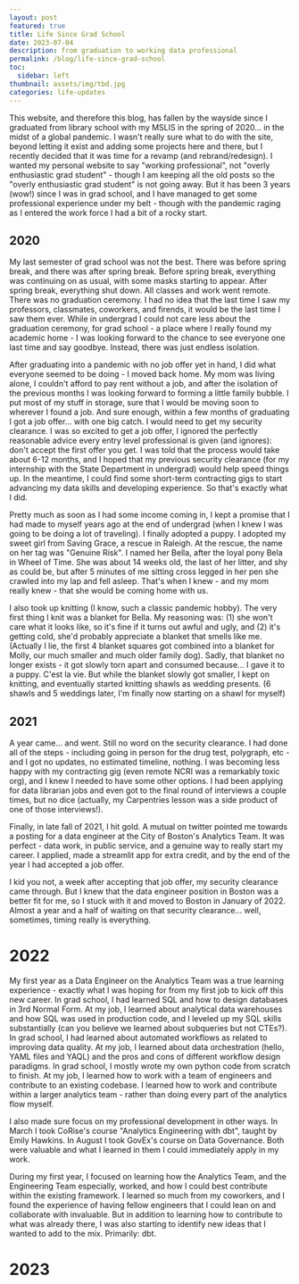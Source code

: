 ```yaml
---
layout: post
featured: true
title: Life Since Grad School
date: 2023-07-04
description: from graduation to working data professional
permalink: /blog/life-since-grad-school
toc:
  sidebar: left
thumbnail: assets/img/tbd.jpg
categories: life-updates
---
```


This website, and therefore this blog, has fallen by the wayside since I graduated from library school with my MSLIS in the spring of 2020... in the midst of a global pandemic. I wasn't really sure what to do with the site, beyond letting it exist and adding some projects here and there, but I recently decided that it was time for a revamp (and rebrand/redesign). I wanted my personal website to say "working professional", not "overly enthusiastic grad student" - though I am keeping all the old posts so the "overly enthusiastic grad student" is not going away. But it has been 3 years (wow!) since I was in grad school, and I have managed to get some professional experience under my belt - though with the pandemic raging as I entered the work force I had a bit of a rocky start.

## 2020

My last semester of grad school was not the best. There was before spring break, and there was after spring break. Before spring break, everything was continuing on as usual, with some masks starting to appear. After spring break, everything shut down. All classes and work went remote. There was no graduation ceremony. I had no idea that the last time I saw my professors, classmates, coworkers, and firends, it would be the last time I saw them ever. While in undergrad I could not care less about the graduation ceremony, for grad school - a place where I really found my academic home - I was looking forward to the chance to see everyone one last time and say goodbye. Instead, there was just endless isolation.

After graduating into a pandemic with no job offer yet in hand, I did what everyone seemed to be doing - I moved back home. My mom was living alone, I couldn't afford to pay rent without a job, and after the isolation of the previous months I was looking forward to forming a little family bubble. I put most of my stuff in storage, sure that I would be moving soon to wherever I found a job. And sure enough, within a few months of graduating I got a job offer... with one big catch. I would need to get my security clearance. I was so excited to get a job offer, I ignored the perfectly reasonable advice every entry level professional is given (and ignores): don't accept the first offer you get. I was told that the process would take about 6-12 months, and I hoped that my previous security clearance (for my internship with the State Department in undergrad) would help speed things up. In the meantime, I could find some short-term contracting gigs to start advancing my data skills and developing experience. So that's exactly what I did.

Pretty much as soon as I had some income coming in, I kept a promise that I had made to myself years ago at the end of undergrad (when I knew I was going to be doing a lot of traveling). I finally adopted a puppy. I adopted my sweet girl from Saving Grace, a rescue in Raleigh. At the rescue, the name on her tag was "Genuine Risk". I named her Bella, after the loyal pony Bela in Wheel of Time. She was about 14 weeks old, the last of her litter, and shy as could be, but after 5 minutes of me sitting cross legged in her pen she crawled into my lap and fell asleep. That's when I knew - and my mom really knew - that she would be coming home with us.

I also took up knitting (I know, such a classic pandemic hobby). The very first thing I knit was a blanket for Bella. My reasoning was: (1) she won't care what it looks like, so it's fine if it turns out awful and ugly, and (2) it's getting cold, she'd probably appreciate a blanket that smells like me. (Actually I lie, the first 4 blanket squares got combined into a blanket for Molly, our much smaller and much older family dog). Sadly, that blanket no longer exists - it got slowly torn apart and consumed because... I gave it to a puppy. C'est la vie. But while the blanket slowly got smaller, I kept on knitting, and eventually started knitting shawls as wedding presents. (6 shawls and 5 weddings later, I'm finally now starting on a shawl for myself)

## 2021

A year came... and went. Still no word on the security clearance. I had done all of the steps - including going in person for the drug test, polygraph, etc - and I got no updates, no estimated timeline, nothing. I was becoming less happy with my contracting gig (even remote NCRI was a remarkably toxic org), and I knew I needed to have some other options. I had been applying for data librarian jobs and even got to the final round of interviews a couple times, but no dice (actually, my Carpentries lesson was a side product of one of those interviews!).

Finally, in late fall of 2021, I hit gold. A mutual on twitter pointed me towards a posting for a data engineer at the City of Boston's Analytics Team. It was perfect - data work, in public service, and a genuine way to really start my career. I applied, made a streamlit app for extra credit, and by the end of the year I had accepted a job offer.

I kid you not, a week after accepting that job offer, my security clearance came through. But I knew that the data engineer position in Boston was a better fit for me, so I stuck with it and moved to Boston in January of 2022. Almost a year and a half of waiting on that security clearance... well, sometimes, timing really is everything. 

# 2022

My first year as a Data Engineer on the Analytics Team was a true learning experience - exactly what I was hoping for from my first job to kick off this new career. In grad school, I had learned SQL and how to design databases in 3rd Normal Form. At my job, I learned about analytical data warehouses and how SQL was used in production code, and I leveled up my SQL skills substantially (can you believe we learned about subqueries but not CTEs?). In grad school, I had learned about automated workflows as related to improving data quality. At my job, I learned about data orchestration (hello, YAML files and YAQL) and the pros and cons of different workflow design paradigms. In grad school, I mostly wrote my own python code from scratch to finish. At my job, I learned how to work with a team of engineers and contribute to an existing codebase. I learned how to work and contribute within a larger analytics team - rather than doing every part of the analytics flow myself.

I also made sure focus on my professional development in other ways. In March I took CoRise's course "Analytics Engineering with dbt", taught by Emily Hawkins. In August I took GovEx's course on Data Governance. Both were valuable and what I learned in them I could immediately apply in my work.

During my first year, I focused on learning how the Analytics Team, and the Engineering Team especially, worked, and how I could best contribute within the existing framework. I learned so much from my coworkers, and I found the experience of having fellow engineers that I could lean on and collaborate with invaluable. But in addition to learning how to contribute to what was already there, I was also starting to identify new ideas that I wanted to add to the mix. Primarily: dbt.

# 2023

